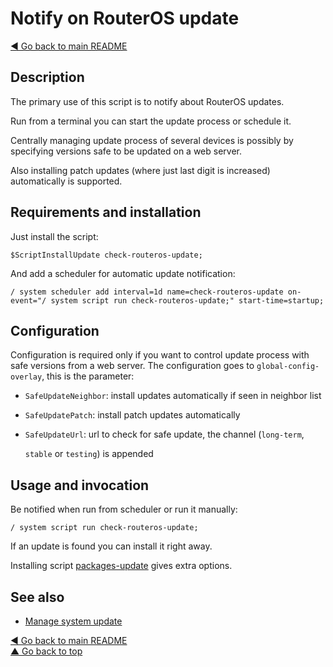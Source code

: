 # Notify on RouterOS update

[◀ Go back to main README](../)

## Description

The primary use of this script is to notify about RouterOS updates.

Run from a terminal you can start the update process or schedule it.

Centrally managing update process of several devices is possibly by specifying versions safe to be updated on a web server.

Also installing patch updates \(where just last digit is increased\) automatically is supported.

## Requirements and installation

Just install the script:

```text
$ScriptInstallUpdate check-routeros-update;
```

And add a scheduler for automatic update notification:

```text
/ system scheduler add interval=1d name=check-routeros-update on-event="/ system script run check-routeros-update;" start-time=startup;
```

## Configuration

Configuration is required only if you want to control update process with safe versions from a web server. The configuration goes to `global-config-overlay`, this is the parameter:

* `SafeUpdateNeighbor`: install updates automatically if seen in neighbor list
* `SafeUpdatePatch`: install patch updates automatically
* `SafeUpdateUrl`: url to check for safe update, the channel \(`long-term`,

  `stable` or `testing`\) is appended

## Usage and invocation

Be notified when run from scheduler or run it manually:

```text
/ system script run check-routeros-update;
```

If an update is found you can install it right away.

Installing script [packages-update](packages-update.md) gives extra options.

## See also

* [Manage system update](packages-update.md)

[◀ Go back to main README](../)  
[▲ Go back to top](check-routeros-update.md#top)

